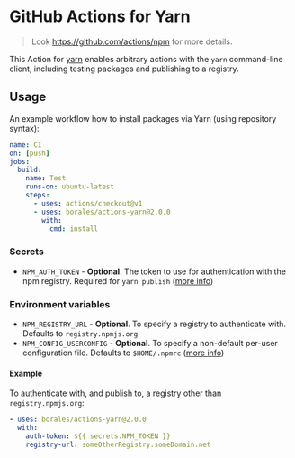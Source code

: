 # GitHub Actions for Yarn

> Look https://github.com/actions/npm for more details.

This Action for [yarn](https://yarnpkg.com) enables arbitrary actions with the `yarn` command-line client, including testing packages and publishing to a registry.

## Usage

An example workflow how to install packages via Yarn (using repository syntax):

```yml
name: CI
on: [push]
jobs:
  build:
    name: Test
    runs-on: ubuntu-latest
    steps:
      - uses: actions/checkout@v1
      - uses: borales/actions-yarn@2.0.0
        with:
          cmd: install
```

### Secrets

* `NPM_AUTH_TOKEN` - **Optional**. The token to use for authentication with the npm registry. Required for `yarn publish` ([more info](https://docs.npmjs.com/getting-started/working_with_tokens))

### Environment variables

* `NPM_REGISTRY_URL` - **Optional**. To specify a registry to authenticate with. Defaults to `registry.npmjs.org`
* `NPM_CONFIG_USERCONFIG` - **Optional**. To specify a non-default per-user configuration file. Defaults to `$HOME/.npmrc` ([more info](https://docs.npmjs.com/misc/config#npmrc-files))

#### Example

To authenticate with, and publish to, a registry other than `registry.npmjs.org`:

```yml
- uses: borales/actions-yarn@2.0.0
  with:
    auth-token: ${{ secrets.NPM_TOKEN }}
    registry-url: someOtherRegistry.someDomain.net
```
